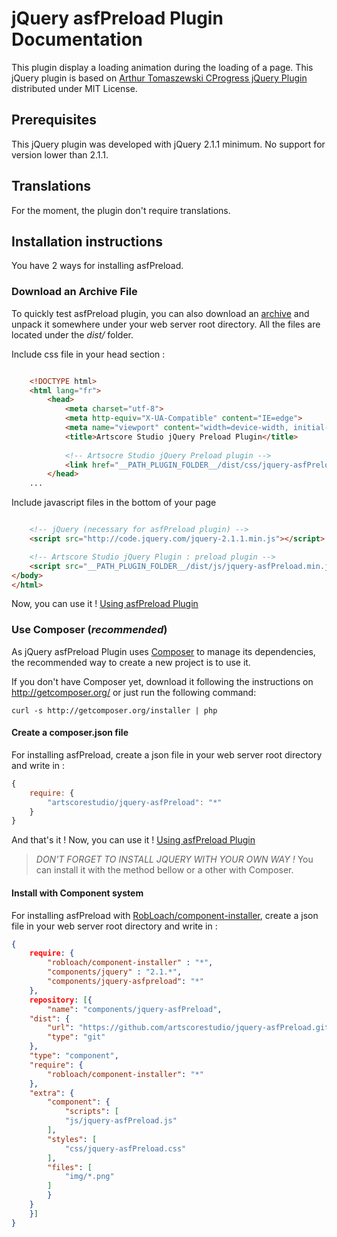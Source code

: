 jQuery asfPreload Plugin Documentation
======================================

This plugin display a loading animation during the loading of a page. This jQuery plugin is based on [Arthur Tomaszewski CProgress jQuery Plugin][1] distributed under MIT License.
 

Prerequisites
-------------

This jQuery plugin was developed with jQuery 2.1.1 minimum. No support for version lower than 2.1.1.  

Translations
------------

For the moment, the plugin don't require translations.

Installation instructions
-------------------------

You have 2 ways for installing asfPreload.

### Download an Archive File

To quickly test asfPreload plugin, you can also download an [archive][3] and unpack it somewhere under your web server root directory.
All the files are located under the *dist/* folder.

Include css file in your head section :

```html

	<!DOCTYPE html>
	<html lang="fr">
		<head>
			<meta charset="utf-8">
			<meta http-equiv="X-UA-Compatible" content="IE=edge">
			<meta name="viewport" content="width=device-width, initial-scale=1">
			<title>Artscore Studio jQuery Preload Plugin</title>
			
			<!-- Artsocre Studio jQuery Preload plugin -->
			<link href="__PATH_PLUGIN_FOLDER__/dist/css/jquery-asfPreload.min.css" rel="stylesheet" />
		</head>
	...
```

Include javascript files in the bottom of your page

```html

	<!-- jQuery (necessary for asfPreload plugin) -->
    <script src="http://code.jquery.com/jquery-2.1.1.min.js"></script>

    <!-- Artscore Studio jQuery Plugin : preload plugin -->
    <script src="__PATH_PLUGIN_FOLDER__/dist/js/jquery-asfPreload.min.js"></script>
</body>
</html>
```

Now, you can use it ! [Using asfPreload Plugin](blob/master/doc/using-plugin.md)

### Use Composer (*recommended*)

As jQuery asfPreload Plugin uses [Composer][2] to manage its dependencies, the recommended way
to create a new project is to use it.

If you don't have Composer yet, download it following the instructions on
http://getcomposer.org/ or just run the following command:

    curl -s http://getcomposer.org/installer | php

#### Create a composer.json file

For installing asfPreload, create a json file in your web server root directory and write in :

```javascript
{
    require: {
        "artscorestudio/jquery-asfPreload": "*"
    }
}
```

And that's it ! Now, you can use it ! [Using asfPreload Plugin](blob/master/doc/use-plugin.md)

> *DON'T FORGET TO INSTALL JQUERY WITH YOUR OWN WAY !*
> You can install it with the method bellow or a other with Composer.

#### Install with Component system

For installing asfPreload with [RobLoach/component-installer][4], create a json file in your web server root directory and write in :

```json
{
    require: {
        "robloach/component-installer" : "*",
        "components/jquery" : "2.1.*",
        "components/jquery-asfpreload": "*"
    },
    repository: [{
        "name": "components/jquery-asfPreload",
	"dist": {
	    "url": "https://github.com/artscorestudio/jquery-asfPreload.git",
	    "type": "git"
	},
	"type": "component",	
	"require": {
	    "robloach/component-installer": "*"
	},
	"extra": {
	    "component": {
	        "scripts": [
		    "js/jquery-asfPreload.js"
		],
		"styles": [
		    "css/jquery-asfPreload.css"
		],
		"files": [
		    "img/*.png"
		]
	    }
	}
    }]
}
```

[1]:  http://p.ar2oor.pl/cprogress/
[2]:  http://getcomposer.org/
[3]:  https://github.com/artscorestudio/jquery-asfPreload/archive/master.zip
[4]:  https://github.com/RobLoach/components-installer
